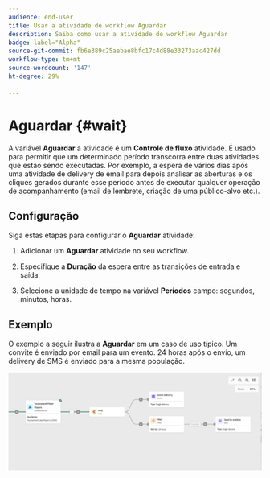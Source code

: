 ```yaml
---
audience: end-user
title: Usar a atividade de workflow Aguardar
description: Saiba como usar a atividade de workflow Aguardar
badge: label="Alpha"
source-git-commit: fb6e389c25aebae8bfc17c4d88e33273aac427dd
workflow-type: tm+mt
source-wordcount: '147'
ht-degree: 29%

---
```



# Aguardar {#wait}

A variável **Aguardar** a atividade é um **Controle de fluxo** atividade. É usado para permitir que um determinado período transcorra entre duas atividades que estão sendo executadas. Por exemplo, a espera de vários dias após uma atividade de delivery de email para depois analisar as aberturas e os cliques gerados durante esse período antes de executar qualquer operação de acompanhamento (email de lembrete, criação de uma público-alvo etc.).

## Configuração

Siga estas etapas para configurar o **Aguardar** atividade:

1. Adicionar um **Aguardar** atividade no seu workflow.

1. Especifique a **Duração** da espera entre as transições de entrada e saída.

1. Selecione a unidade de tempo na variável **Períodos** campo: segundos, minutos, horas.

## Exemplo

O exemplo a seguir ilustra a **Aguardar** em um caso de uso típico. Um convite é enviado por email para um evento. 24 horas após o envio, um delivery de SMS é enviado para a mesma população.

![](../assets/workflow-wait-example.png)
